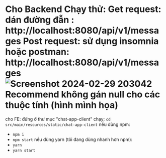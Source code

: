 Cho Backend
  Chạy thử: 
  Get request: dán đường đẫn : http://localhost:8080/api/v1/messages
  Post request: sử dụng insomnia hoặc postman: http://localhost:8080/api/v1/messages
  ![Screenshot 2024-02-29 203042](https://github.com/NTriKhang/ChatApp/assets/97577426/d968221c-748b-48aa-8972-e6111ec865f9)
  Recommend không gán null cho các thuộc tính (hình mình họa)
====================================================================================
  cho FE:
  đứng ở thư mục "chat-app-client" chạy: 
  `cd src/main/resources/static/chat-app-client`
  nếu dùng npm:
  - `npm i`
  - `npm start`
  nếu dùng yarn (tôi đang dùng nhanh hơn npm):
  - `yarn`
  - `yarn start`
